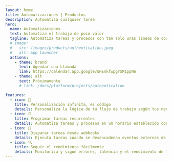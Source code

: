 ```yaml
---
layout: home
title: Automatizaciones | Productos
description: Automatiza cualquier tarea
hero:
  name: Automatizaciones
  text: Automatiza el trabajo de poco valor
  tagline: Automatiza tareas y procesos con tan solo unas lineas de codigo. Desbloquea la eficiencia y productividad en toda tu organización.
  # image:
  #   src: /images/products/authentication.jpeg
  #   alt: App Launcher
  actions:
    - theme: brand
      text: Agendar una Llamada
      link: https://calendar.app.google/uHEnkfwpgYSM1ppN6
    - theme: alt
      text: Próximamente
      # link: /docs/platform/projects/authentication

features:
  - icon: 🚀
    title: Personalización infinita, es código
    details: Personaliza la lógica de tu flujo de trabajo según tus necesidades exactas utilizando <code style="color:#0080ff;">JavaScript</code> y <code style="color:#0080ff;">TypeScript</code> con soporte de bibliotecas de código abierto.
  - icon: ⏰
    title: Programar tareas recurrentes
    details: Automatiza tareas y procesos en un horario establecido con facilidad.
  - icon: 🔌
    title: Disparar tareas desde webhooks
    details: Ejecuta tareas cuando se desencadenan eventos externos de otros sistemas.
  - icon: 🔍
    title: Seguir el rendimiento fácilmente
    details: Monitoriza y sigue errores, latencia y el rendimiento de tus automatizaciones en tiempo real.
---
```


<script setup>
import BannerCta from '@theme/components/banners/BannerCta.vue'
import Footer from '@theme/components/Footer.vue'
import locale from '@theme/../../locales/es'
</script>

<section class="mt-32">
  <BannerCta v-bind="locale.home.sectionBannerCta" />

  <!-- <NewsLetter /> -->

  <Footer v-bind="locale.footer" />
</section>